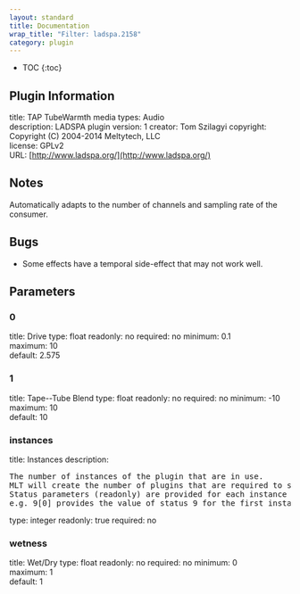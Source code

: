 ```yaml
---
layout: standard
title: Documentation
wrap_title: "Filter: ladspa.2158"
category: plugin
---
```

* TOC
{:toc}

## Plugin Information

title: TAP TubeWarmth
media types:
Audio  
description: LADSPA plugin
version: 1
creator: Tom Szilagyi
copyright: Copyright (C) 2004-2014 Meltytech, LLC  
license: GPLv2  
URL: [http://www.ladspa.org/](http://www.ladspa.org/)  

## Notes

Automatically adapts to the number of channels and sampling rate of the consumer.

## Bugs

* Some effects have a temporal side-effect that may not work well.


## Parameters

### 0

title: Drive  type: float
readonly: no
required: no
minimum: 0.1  
maximum: 10  
default: 2.575  

### 1

title: Tape--Tube Blend  type: float
readonly: no
required: no
minimum: -10  
maximum: 10  
default: 10  

### instances

title: Instances  description:
<pre>
The number of instances of the plugin that are in use.
MLT will create the number of plugins that are required to support the number of audio channels.
Status parameters (readonly) are provided for each instance and are accessed by specifying the instance number after the identifier (starting at zero).
e.g. 9[0] provides the value of status 9 for the first instance.
</pre>
type: integer
readonly: true
required: no

### wetness

title: Wet/Dry  type: float
readonly: no
required: no
minimum: 0  
maximum: 1  
default: 1  

